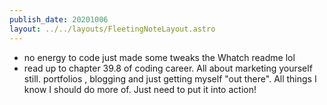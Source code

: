 ```yaml
---
publish_date: 20201006
layout: ../../layouts/FleetingNoteLayout.astro
---
```

- no energy to code just made some tweaks the Whatch readme lol
- read up to chapter 39.8 of coding career. All about marketing yourself still. portfolios , blogging and just getting myself "out there". All things I know I should do more of. Just need to put it into action!
